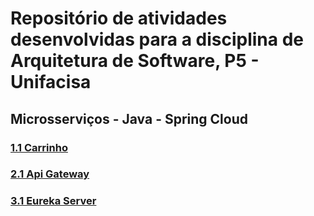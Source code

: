 
# Repositório de atividades desenvolvidas para a disciplina de Arquitetura de Software, P5 - Unifacisa


  
## Microsserviços - Java - Spring Cloud <br />    
  

### [1.1 Carrinho](produto)
### [2.1 Api Gateway](api-gateway-zuul)  
### [3.1 Eureka Server](eurekaserver) 
  

